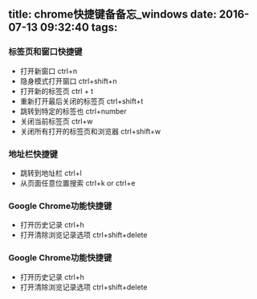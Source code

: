 title: chrome快捷键备备忘_windows
date: 2016-07-13 09:32:40
tags:
---

### 标签页和窗口快捷键
* 打开新窗口 ctrl+n
* 隐身模式打开窗口 ctrl+shift+n
* 打开新的标签页 ctrl + t
* 重新打开最后关闭的标签页 ctrl+shift+t
* 跳转到特定的标签也 ctrl+number
* 关闭当前标签页 ctrl+w
* 关闭所有打开的标签页和浏览器 ctrl+shift+w

### 地址栏快捷键
* 跳转到地址栏 ctrl+l
* 从页面任意位置搜索 ctrl+k or ctrl+e

### Google Chrome功能快捷键
* 打开历史记录 ctrl+h
* 打开清除浏览记录选项 ctrl+shift+delete



### Google Chrome功能快捷键
* 打开历史记录 ctrl+h
* 打开清除浏览记录选项 ctrl+shift+delete


